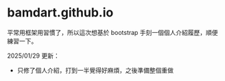 # bamdart.github.io

平常用框架用習慣了，所以這次想基於 bootstrap 手刻一個個人介紹履歷，順便練習一下。

2025/01/29 更新：
- 只修了個人介紹，打到一半覺得好麻煩，之後準備整個重做
